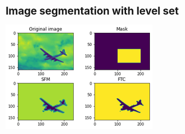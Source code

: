# Image segmentation with level set

![alt text](https://github.com/AmbroiseM/ML_Fun/blob/main/old-projects/Contour%20actif/resultats/avion2_seg.png)
